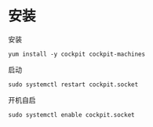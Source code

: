 # 安装

安装

```纯文本
yum install -y cockpit cockpit-machines
```

启动

```纯文本
sudo systemctl restart cockpit.socket
```

开机自启

```纯文本
sudo systemctl enable cockpit.socket
```
